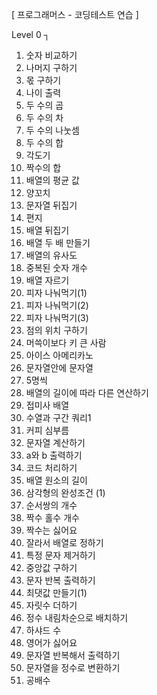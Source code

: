 [ 프로그래머스 - 코딩테스트 연습 ]

Level 0 ┐

1. 숫자 비교하기
2. 나머지 구하기
3. 몫 구하기
4. 나이 출력
5. 두 수의 곱
6. 두 수의 차
7. 두 수의 나눗셈
8. 두 수의 합
9. 각도기
10. 짝수의 합
11. 배열의 평균 값
12. 양꼬치
13. 문자열 뒤집기
14. 편지
15. 배열 뒤집기
16. 배열 두 배 만들기
17. 배열의 유사도
18. 중복된 숫자 개수
19. 배열 자르기
20. 피자 나눠먹기(1)
21. 피자 나눠먹기(2)
22. 피자 나눠먹기(3)
23. 점의 위치 구하기
24. 머쓱이보다 키 큰 사람
25. 아이스 아메리카노
26. 문자열안에 문자열
27. 5명씩
28. 배열의 길이에 따라 다른 연산하기
29. 접미사 배열
30. 수열과 구간 쿼리1
31. 커피 심부름
32. 문자열 계산하기
33. a와 b 출력하기
34. 코드 처리하기
35. 배열 원소의 길이
36. 삼각형의 완성조건 (1)
37. 순서쌍의 개수
38. 짝수 홀수 개수
39. 짝수는 싫어요
40. 잘라서 배열로 정하기
41. 특정 문자 제거하기
42. 중앙값 구하기
43. 문자 반복 출력하기
44. 최댓값 만들기(1)
45. 자릿수 더하기
46. 정수 내림차순으로 배치하기
47. 하샤드 수
48. 영어가 싫어요
49. 문자열 반복해서 출력하기
50. 문자열을 정수로 변환하기
51. 공배수
